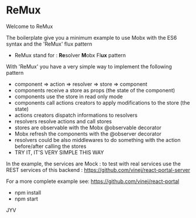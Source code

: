 # ReMux

Welcome to ReMux

The boilerplate give you a minimum example to use Mobx with the ES6 syntax and the 'ReMux' flux pattern
* ReMux stand for : **Re**solver **M**obx Fl**ux** pattern

With 'ReMux' you have a very simple way to implement the following pattern
* component => action => resolver => store => component
 * components receive a store as props (the state of the component)
 * components use the store in read only mode
 * components call actions creators to apply modifications to the store (the state)
 * actions creators dispatch informations to resolvers
 * resolvers resolve actions and call stores
 * stores are observable with the Mobx @observable decorator
 * Mobx refresh the components with the @observer decorator
 * resolvers could be also middlewares to do something with the action before/after calling the stores
* TRY IT, IT'S VERY SIMPLE THIS WAY

In the example, the services are Mock : to test with real services use the REST services of this backend : https://github.com/vinej/react-portal-server

For a more complete example see: https://github.com/vinej/react-portal

  * npm install
  * npm start

JYV
